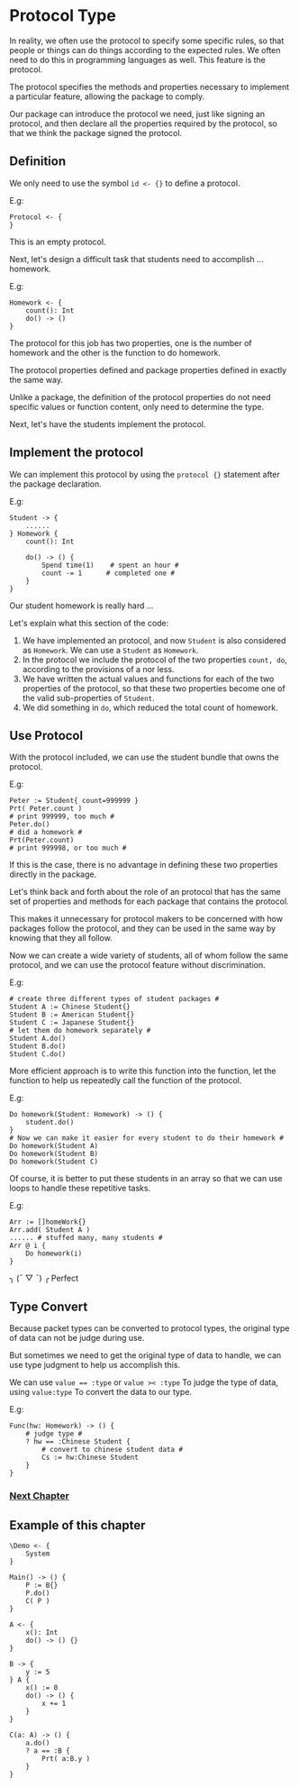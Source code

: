 # Protocol Type
In reality, we often use the protocol to specify some specific rules, so that people or things can do things according to the expected rules.
We often need to do this in programming languages as well. This feature is the protocol.

The protocol specifies the methods and properties necessary to implement a particular feature, allowing the package to comply.

Our package can introduce the protocol we need, just like signing an protocol, and then declare all the properties required by the protocol, so that we think the package signed the protocol.
## Definition
We only need to use the symbol `id <- {}` to define a protocol.

E.g:
```
Protocol <- {
}
```
This is an empty protocol.

Next, let's design a difficult task that students need to accomplish ... homework.

E.g:
```
Homework <- {
    count(): Int
    do() -> ()
}
```
The protocol for this job has two properties, one is the number of homework and the other is the function to do homework.

The protocol properties defined and package properties defined in exactly the same way.

Unlike a package, the definition of the protocol properties do not need specific values or function content, only need to determine the type.

Next, let's have the students implement the protocol.
## Implement the protocol
We can implement this protocol by using the `protocol {}` statement after the package declaration.

E.g:
```
Student -> {
    ......
} Homework {
    count(): Int

    do() -> () {
        Spend time(1)    # spent an hour #
        count -= 1      # completed one #
    }
}
```
Our student homework is really hard ...

Let's explain what this section of the code:
1. We have implemented an protocol, and now `Student` is also considered as `Homework`. We can use a `Student` as `Homework`.
1. In the protocol we include the protocol of the two properties `count, do`, according to the provisions of a nor less.
1. We have written the actual values ​​and functions for each of the two properties of the protocol, so that these two properties become one of the valid sub-properties of `Student`.
1. We did something in `do`, which reduced the total count of homework.

## Use Protocol
With the protocol included, we can use the student bundle that owns the protocol.

E.g:
```
Peter := Student{ count=999999 }
Prt( Peter.count )
# print 999999, too much #
Peter.do()
# did a homework #
Prt(Peter.count)
# print 999998, or too much #
```
If this is the case, there is no advantage in defining these two properties directly in the package.

Let's think back and forth about the role of an protocol that has the same set of properties and methods for each package that contains the protocol.

This makes it unnecessary for protocol makers to be concerned with how packages follow the protocol, and they can be used in the same way by knowing that they all follow.

Now we can create a wide variety of students, all of whom follow the same protocol, and we can use the protocol feature without discrimination.

E.g:
```
# create three different types of student packages #
Student A := Chinese Student{}
Student B := American Student{}
Student C := Japanese Student{}
# let them do homework separately #
Student A.do()
Student B.do()
Student C.do()
```
More efficient approach is to write this function into the function, let the function to help us repeatedly call the function of the protocol.

E.g:
```
Do homework(Student: Homework) -> () {
    student.do()
}
# Now we can make it easier for every student to do their homework #
Do homework(Student A)
Do homework(Student B)
Do homework(Student C)
```
Of course, it is better to put these students in an array so that we can use loops to handle these repetitive tasks.

E.g:
```
Arr := []homeWork{}
Arr.add( Student A )
...... # stuffed many, many students #
Arr @ i {
    Do homework(i)
}
```
╮ (¯ ▽ ¯) ╭
Perfect

## Type Convert
Because packet types can be converted to protocol types, the original type of data can not be judge during use.

But sometimes we need to get the original type of data to handle, we can use type judgment to help us accomplish this.

We can use `value == :type` or `value >< :type` To judge the type of data, using `value:type` To convert the data to our type.

E.g:
```
Func(hw: Homework) -> () {
    # judge type #
    ? hw == :Chinese Student {
        # convert to chinese student data #
        Cs := hw:Chinese Student
    }
}
```

### [Next Chapter](enumeration-type.md)

## Example of this chapter
```
\Demo <- {
    System
}

Main() -> () {
    P := B{}
    P.do()
    C( P )
}

A <- {
    x(): Int
    do() -> () {}
}

B -> {
    y := 5
} A {
    x() := 0
    do() -> () {
        x += 1
    }
}

C(a: A) -> () {
    a.do()
    ? a == :B {
        Prt( a:B.y )
    }
}
```
